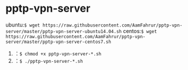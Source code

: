 # pptp-vpn-server

ubuntu:`$ wget https://raw.githubusercontent.com/AamFahrur/pptp-vpn-server/master/pptp-vpn-server-ubuntu14.04.sh`
centos:`$ wget https://raw.githubusercontent.com/AamFahrur/pptp-vpn-server/master/pptp-vpn-server-centos7.sh`

1. ：`$ chmod +x pptp-vpn-server-*.sh`
2. ：`$ ./pptp-vpn-server-*.sh`
